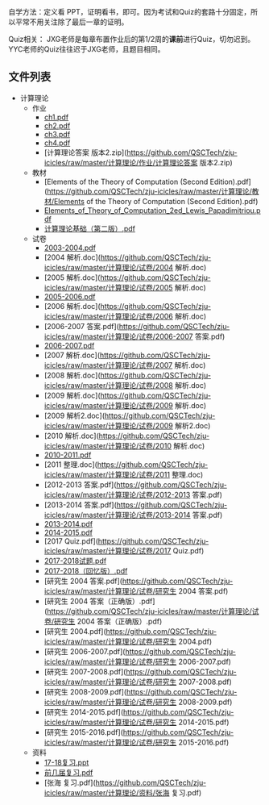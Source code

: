 自学方法：定义看 PPT，证明看书，即可。因为考试和Quiz的套路十分固定，所以平常不用关注除了最后一章的证明。

Quiz相关： JXG老师是每章布置作业后的第1/2周的**课前**进行Quiz，切勿迟到。YYC老师的Quiz往往迟于JXG老师，且题目相同。


## 文件列表

- 计算理论
    - 作业
        - [ch1.pdf](https://github.com/QSCTech/zju-icicles/raw/master/计算理论/作业/ch1.pdf)
        - [ch2.pdf](https://github.com/QSCTech/zju-icicles/raw/master/计算理论/作业/ch2.pdf)
        - [ch3.pdf](https://github.com/QSCTech/zju-icicles/raw/master/计算理论/作业/ch3.pdf)
        - [ch4.pdf](https://github.com/QSCTech/zju-icicles/raw/master/计算理论/作业/ch4.pdf)
        - [计算理论答案 版本2.zip](https://github.com/QSCTech/zju-icicles/raw/master/计算理论/作业/计算理论答案 版本2.zip)
    - 教材
        - [Elements of the Theory of Computation (Second Edition).pdf](https://github.com/QSCTech/zju-icicles/raw/master/计算理论/教材/Elements of the Theory of Computation (Second Edition).pdf)
        - [Elements_of_Theory_of_Computation_2ed_Lewis_Papadimitriou.pdf](https://github.com/QSCTech/zju-icicles/raw/master/计算理论/教材/Elements_of_Theory_of_Computation_2ed_Lewis_Papadimitriou.pdf)
        - [计算理论基础（第二版）.pdf](https://github.com/QSCTech/zju-icicles/raw/master/计算理论/教材/计算理论基础（第二版）.pdf)
    - 试卷
        - [2003-2004.pdf](https://github.com/QSCTech/zju-icicles/raw/master/计算理论/试卷/2003-2004.pdf)
        - [2004 解析.doc](https://github.com/QSCTech/zju-icicles/raw/master/计算理论/试卷/2004 解析.doc)
        - [2005 解析.doc](https://github.com/QSCTech/zju-icicles/raw/master/计算理论/试卷/2005 解析.doc)
        - [2005-2006.pdf](https://github.com/QSCTech/zju-icicles/raw/master/计算理论/试卷/2005-2006.pdf)
        - [2006 解析.doc](https://github.com/QSCTech/zju-icicles/raw/master/计算理论/试卷/2006 解析.doc)
        - [2006-2007 答案.pdf](https://github.com/QSCTech/zju-icicles/raw/master/计算理论/试卷/2006-2007 答案.pdf)
        - [2006-2007.pdf](https://github.com/QSCTech/zju-icicles/raw/master/计算理论/试卷/2006-2007.pdf)
        - [2007 解析.doc](https://github.com/QSCTech/zju-icicles/raw/master/计算理论/试卷/2007 解析.doc)
        - [2008 解析.doc](https://github.com/QSCTech/zju-icicles/raw/master/计算理论/试卷/2008 解析.doc)
        - [2009 解析.doc](https://github.com/QSCTech/zju-icicles/raw/master/计算理论/试卷/2009 解析.doc)
        - [2009 解析2.doc](https://github.com/QSCTech/zju-icicles/raw/master/计算理论/试卷/2009 解析2.doc)
        - [2010 解析.doc](https://github.com/QSCTech/zju-icicles/raw/master/计算理论/试卷/2010 解析.doc)
        - [2010-2011.pdf](https://github.com/QSCTech/zju-icicles/raw/master/计算理论/试卷/2010-2011.pdf)
        - [2011 整理.doc](https://github.com/QSCTech/zju-icicles/raw/master/计算理论/试卷/2011 整理.doc)
        - [2012-2013 答案.pdf](https://github.com/QSCTech/zju-icicles/raw/master/计算理论/试卷/2012-2013 答案.pdf)
        - [2013-2014 答案.pdf](https://github.com/QSCTech/zju-icicles/raw/master/计算理论/试卷/2013-2014 答案.pdf)
        - [2013-2014.pdf](https://github.com/QSCTech/zju-icicles/raw/master/计算理论/试卷/2013-2014.pdf)
        - [2014-2015.pdf](https://github.com/QSCTech/zju-icicles/raw/master/计算理论/试卷/2014-2015.pdf)
        - [2017 Quiz.pdf](https://github.com/QSCTech/zju-icicles/raw/master/计算理论/试卷/2017 Quiz.pdf)
        - [2017-2018试题.pdf](https://github.com/QSCTech/zju-icicles/raw/master/计算理论/试卷/2017-2018试题.pdf)
        - [2017-2018（回忆版）.pdf](https://github.com/QSCTech/zju-icicles/raw/master/计算理论/试卷/2017-2018（回忆版）.pdf)
        - [研究生 2004 答案.pdf](https://github.com/QSCTech/zju-icicles/raw/master/计算理论/试卷/研究生 2004 答案.pdf)
        - [研究生 2004 答案（正确版）.pdf](https://github.com/QSCTech/zju-icicles/raw/master/计算理论/试卷/研究生 2004 答案（正确版）.pdf)
        - [研究生 2004.pdf](https://github.com/QSCTech/zju-icicles/raw/master/计算理论/试卷/研究生 2004.pdf)
        - [研究生 2006-2007.pdf](https://github.com/QSCTech/zju-icicles/raw/master/计算理论/试卷/研究生 2006-2007.pdf)
        - [研究生 2007-2008.pdf](https://github.com/QSCTech/zju-icicles/raw/master/计算理论/试卷/研究生 2007-2008.pdf)
        - [研究生 2008-2009.pdf](https://github.com/QSCTech/zju-icicles/raw/master/计算理论/试卷/研究生 2008-2009.pdf)
        - [研究生 2014-2015.pdf](https://github.com/QSCTech/zju-icicles/raw/master/计算理论/试卷/研究生 2014-2015.pdf)
        - [研究生 2015-2016.pdf](https://github.com/QSCTech/zju-icicles/raw/master/计算理论/试卷/研究生 2015-2016.pdf)
    - 资料
        - [17-18复习.ppt](https://github.com/QSCTech/zju-icicles/raw/master/计算理论/资料/17-18复习.ppt)
        - [前几届复习.pdf](https://github.com/QSCTech/zju-icicles/raw/master/计算理论/资料/前几届复习.pdf)
        - [张海 复习.pdf](https://github.com/QSCTech/zju-icicles/raw/master/计算理论/资料/张海 复习.pdf)

